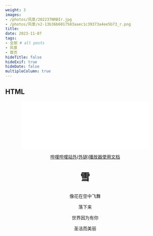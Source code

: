 ```yaml
---
weight: 3
images:
- /photos/风景/202237NRBIr.jpg
- /photos/风景/v2-13b36b6017503aaec1c39373a4ee5b73_r.png
title:
date: 2023-11-07
tags:
- 全部 # all posts
- 风景
- 首页
hideTitle: false
hideExif: true
hideDate: false
multipleColumn: true
---
```


## HTML

<center>

<iframe
src="//player.bilibili.com/player.html?bvid=BV1AQ4y1S7Xn&autoplay=0&danmaku=0" 
scrolling="no" 
border="0" 
frameborder="no" 
framespacing="0" 
allowfullscreen="true" 
width="80%" 
>
</iframe>

[哔哩哔哩站外(外链)播放器使用文档](https://player.bilibili.com/)

<strong><p style="font-size:30px">雪</p></strong>

像花在空中飞舞

落下来

世界因为有你

圣洁而美丽
</center>
